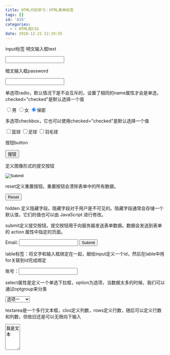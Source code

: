 ```yaml
---
title: HTML代码学习：HTML表单标签
tags: []
id: '415'
categories:
  - - HTML和CSS
date: 2018-12-21 22:19:55
---
```


input标签 明文输入框text

<input type="text">

暗文输入框password

<input type="password">

单选项radio，默认情况下是不会互斥的，设置了相同的name属性才会是单选，checked="checked"是默认选择一个值

<input type="radio" name="good">男
<input type="radio" name="good">女
<input type="radio" name="good" checked="checked">保密

多选项checkbox，它也可以使用checked="checked"是默认选择一个值

<input type="checkbox">篮球
<input type="checkbox">足球
<input type="checkbox">羽毛球

按钮button

<input type="button" value="按钮">

定义图像形式的提交按钮

<input type="image" src="11..jpg">

reset定义重置按钮。重置按钮会清除表单中的所有数据。

<input type="reset" />

hidden 定义隐藏字段。隐藏字段对于用户是不可见的。隐藏字段通常会存储一个默认值，它们的值也可以由 JavaScript 进行修改。

<input type="hidden" name="country" value="Norway" />

submit定义提交按钮。提交按钮用于向服务器发送表单数据。数据会发送到表单的 action 属性中指定的页面。

<form action="form\_action.asp" method="get">
Email: <input type="text" name="email" />
<input type="submit" />
</form>

lable标签：将文字和输入框绑定在一起，献给input定义一个id，然后在lable中用for关联到id完成绑定

<form action="">
    <lable for="user">账号：</lable><input type="text" id="user">
</form>

select属性是定义一个单选下拉框，option为选项，当数据太多的时候，我们可以通过optgroup来分类

<select>
    <optgroup label="分组选项1">
        <option>选项一</option>
        <option>选项二</option>
    </optgroup>
    <optgroup label="分组选项2">
        <option>选项三</option>
        <option>选项四</option>
    </optgroup>
</select>

textarea是一个多行文本框，clos定义列数，rows定义行数，随后可以定义行数和列数，但依旧还是可以无限向下输入

<textarea cols="3" rows="5">我是文本</textarea>